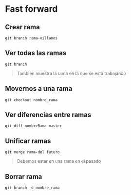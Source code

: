 # Fast forward

## Crear rama

    git branch rama-villanos

## Ver todas las ramas

    git branch

> Tambien muestra la rama  en la que se esta trabajando

## Movernos a una rama

    git checkout nombre_rama

## Ver diferencias entre ramas

    git diff nombreRama master

## Unificar ramas

    git merge rama-del futuro

> Debemos estar en una rama en el pasado

## Borrar rama

    git branch -d nombre_rama
